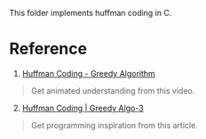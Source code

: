 This folder implements huffman coding in C.

# Reference

1. [Huffman Coding - Greedy Algorithm](https://www.youtube.com/watch?v=dM6us854Jk0&t=3s)

  > Get animated understanding from this video.

2. [Huffman Coding | Greedy Algo-3](https://www.geeksforgeeks.org/huffman-coding-greedy-algo-3/)

  > Get programming inspiration from this article.
